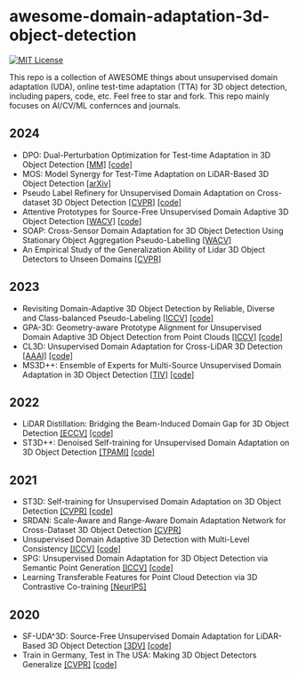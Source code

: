 # awesome-domain-adaptation-3d-object-detection
[![MIT License](https://img.shields.io/badge/license-MIT-green.svg)](https://opensource.org/licenses/MIT) 

This repo is a collection of AWESOME things about unsupervised domain adaptation (UDA), online test-time adaptation (TTA) for 3D object detection, including papers, code, etc. Feel free to star and fork. This repo mainly focuses on AI/CV/ML confernces and journals. 

## 2024
+ DPO: Dual-Perturbation Optimization for Test-time Adaptation in 3D Object Detection [[MM]](https://openreview.net/forum?id=eoaw2A8X4J) [[code]](https://github.com/Jo-wang/DPO)
+ MOS: Model Synergy for Test-Time Adaptation on LiDAR-Based 3D Object Detection [[arXiv]](https://arxiv.org/abs/2406.14878)
+ Pseudo Label Refinery for Unsupervised Domain Adaptation on Cross-dataset 3D Object Detection [[CVPR]](https://arxiv.org/abs/2404.19384) [[code]](https://github.com/Zhanwei-Z/PERE)
+ Attentive Prototypes for Source-Free Unsupervised Domain Adaptive 3D Object Detection [[WACV]](https://openaccess.thecvf.com/content/WACV2024/html/Hegde_Attentive_Prototypes_for_Source-Free_Unsupervised_Domain_Adaptive_3D_Object_Detection_WACV_2024_paper.html) [[code]](https://github.com/deeptibhegde/AttentivePrototypeSFUDA)
+ SOAP: Cross-Sensor Domain Adaptation for 3D Object Detection Using Stationary Object Aggregation Pseudo-Labelling [[WACV]](https://openaccess.thecvf.com/content/WACV2024/html/Huang_SOAP_Cross-Sensor_Domain_Adaptation_for_3D_Object_Detection_Using_Stationary_WACV_2024_paper.html)
+ An Empirical Study of the Generalization Ability of Lidar 3D Object Detectors to Unseen Domains [[CVPR]](https://openaccess.thecvf.com/content/CVPR2024/html/Eskandar_An_Empirical_Study_of_the_Generalization_Ability_of_Lidar_3D_CVPR_2024_paper.html)

## 2023
+ Revisiting Domain-Adaptive 3D Object Detection by Reliable, Diverse and Class-balanced Pseudo-Labeling [[ICCV]](https://openaccess.thecvf.com/content/ICCV2023/html/Chen_Revisiting_Domain-Adaptive_3D_Object_Detection_by_Reliable_Diverse_and_Class-balanced_ICCV_2023_paper.html) [[code]](https://github.com/zhuoxiao-chen/ReDB-DA-3Ddet)
+ GPA-3D: Geometry-aware Prototype Alignment for Unsupervised Domain Adaptive 3D Object Detection from Point Clouds [[ICCV]](https://openaccess.thecvf.com/content/ICCV2023/html/Chen_Revisiting_Domain-Adaptive_3D_Object_Detection_by_Reliable_Diverse_and_Class-balanced_ICCV_2023_paper.html) [[code]](https://github.com/Liz66666/GPA3D)
+ CL3D: Unsupervised Domain Adaptation for Cross-LiDAR 3D Detection [[AAAI]](https://ojs.aaai.org/index.php/AAAI/article/view/25297) [[code]](https://github.com/4DVLab/CL3D)
+ MS3D++: Ensemble of Experts for Multi-Source Unsupervised Domain Adaptation in 3D Object Detection [[TIV]]([https://arxiv.org/abs/2308.05988](https://ieeexplore.ieee.org/abstract/document/10633799)) [[code]](https://github.com/darrenjkt/MS3D)


##  2022
+ LiDAR Distillation: Bridging the Beam-Induced Domain Gap for 3D Object Detection [[ECCV]](https://link.springer.com/chapter/10.1007/978-3-031-19842-7_11) [[code]](https://github.com/weiyithu/LiDAR-Distillation)
+ ST3D++: Denoised Self-training for Unsupervised Domain Adaptation on 3D Object Detection [[TPAMI]](https://ieeexplore.ieee.org/document/9927350/) [[code]](https://github.com/CVMI-Lab/ST3D)

## 2021
+ ST3D: Self-training for Unsupervised Domain Adaptation on 3D Object Detection [[CVPR]](https://openaccess.thecvf.com/content/CVPR2021/html/Yang_ST3D_Self-Training_for_Unsupervised_Domain_Adaptation_on_3D_Object_Detection_CVPR_2021_paper.html) [[code]](https://github.com/CVMI-Lab/ST3D)
+ SRDAN: Scale-Aware and Range-Aware Domain Adaptation Network for Cross-Dataset 3D Object Detection [[CVPR]](https://openaccess.thecvf.com/content/CVPR2021/html/Zhang_SRDAN_Scale-Aware_and_Range-Aware_Domain_Adaptation_Network_for_Cross-Dataset_3D_CVPR_2021_paper.html)
+ Unsupervised Domain Adaptive 3D Detection with Multi-Level Consistency [[ICCV]](https://openaccess.thecvf.com/content/ICCV2021/html/Luo_Unsupervised_Domain_Adaptive_3D_Detection_With_Multi-Level_Consistency_ICCV_2021_paper.html) [[code]](https://github.com/Jasonkks/mlcnet)
+ SPG: Unsupervised Domain Adaptation for 3D Object Detection via Semantic Point Generation [[ICCV]](https://openaccess.thecvf.com/content/ICCV2021/html/Xu_SPG_Unsupervised_Domain_Adaptation_for_3D_Object_Detection_via_Semantic_ICCV_2021_paper.html) [[code]](https://github.com/prithusuresh/semantic-point-generation)
+ Learning Transferable Features for Point Cloud Detection via 3D Contrastive Co-training [[NeurIPS]](https://proceedings.neurips.cc/paper_files/paper/2021/hash/b3b25a26a0828ea5d48d8f8aa0d6f9af-Abstract.html)

## 2020
+ SF-UDA^3D: Source-Free Unsupervised Domain Adaptation for LiDAR-Based 3D Object Detection [[3DV]](https://ieeexplore.ieee.org/abstract/document/9320105) [[code]](https://github.com/saltoricristiano/SF-UDA-3DV)
+ Train in Germany, Test in The USA: Making 3D Object Detectors Generalize [[CVPR]](https://openaccess.thecvf.com/content_CVPR_2020/html/Wang_Train_in_Germany_Test_in_the_USA_Making_3D_Object_CVPR_2020_paper.html) [[code]](https://github.com/cxy1997/3D_adapt_auto_driving)
